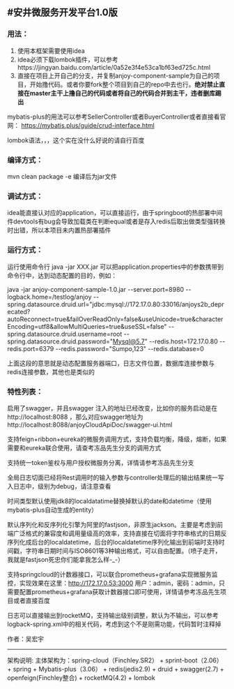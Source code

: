 #安井微服务开发平台1.0版
----------------------------------
### 用法：
1. 使用本框架需要使用idea
2. idea必须下载lombok插件，可以参考https://jingyan.baidu.com/article/0a52e3f4e53ca1bf63ed725c.html
3. 直接在项目上开自己的分支，并复制anjoy-component-sample为自己的项目，开始撸代码。或者你要fork整个项目到自己的repo中去也行。**绝对禁止直接在master主干上撸自己的代码或者将自己的代码合并到主干，违者删库踢出**

mybatis-plus的用法可以参考SellerController或者BuyerController或者直接看官网：
https://mybatis.plus/guide/crud-interface.html

lombok语法，，，这个实在没什么好说的请自行百度

### 编译方式：

mvn clean package -e 编译后为jar文件

### 调试方式：

idea能直接认对应的application，可以直接运行，由于springboot的热部署中间件devtools有bug会导致加载类在判断equal或者是存入redis后取出做类型强转换时出错，所以本项目未内置热部署插件

### 运行方式：

运行使用命令行 java -jar XXX.jar
可以把application.properties中的参数携带到命令行中，达到动态配置的目的，例如：

java -jar anjoy-component-sample-1.0.jar --server.port=8980 --logback.home=/testlog/anjoy --spring.datasource.druid.url="jdbc:mysql://172.17.0.80:33016/anjoys2b_deprecated?autoReconnect=true&failOverReadOnly=false&useUnicode=true&characterEncoding=utf8&allowMultiQueries=true&useSSL=false" --spring.datasource.druid.username=root --spring.datasource.druid.password="Mysql@5.7" --redis.host=172.17.0.80 --redis.port=6379 --redis.password="Sumpo,123" --redis.database=0 

上面这段的意思就是动态配置服务器端口，日志文件位置，数据库连接参数与redis连接参数，其他也是类似的

### 特性列表：

启用了swagger，并且swagger 注入的地址已经改变，比如你的服务启动是在 http://localhost:8088 ，那么对应swagger地址为 http://localhost:8088/anjoyCloudApiDoc/swagger-ui.html

支持feign+ribbon+eureka的微服务调用方式，支持负载均衡，降级，熔断，如果需要和eureka联合使用，请查考冻品先生分支的调用方式

支持统一token鉴权与用户授权微服务分离，详情请参考冻品先生分支

全局日志切面已经将Rest调用时的输入参数与controller处理后的输出结果统一写入日志中，级别为debug，请注意查看

时间类型默认使用jdk8的localdatatime替换掉默认的date和datetime（使用mybatis-plus自动生成的entity）

默认序列化和反序列化引擎为阿里的fastjson，非原生jackson。主要是考虑到前端广泛格式的兼容度和调用量级高的效率，支持直接在切面将字符串格式的日期反序列化成后台的localdatetime，后台的localdatetime序列化输出到前端时支持时间戳，字符串日期时间与ISO8601等3种输出格式，可以自由配置。（喷子走开，我就是fastjson死忠你们能拿我怎么样-_-）

支持springcloud的计数器接口，可以联合prometheus+grafana实现微服务监控，实现效果在这里：http://172.17.0.53:3000 用户：admin，密码：admin，只需要配置prometheus+grafana获取计数器接口即可使用，详情请参考冻品先生项目或者直接百度

日志可以直接输出到rocketMQ，支持输出级别调整，默认为不输出，可以参考logback-spring.xml中的相关代码，考虑到这个不是刚需功能，代码暂时注释掉

作者：吴宏宇

-----------------------------------
架构说明:
主体架构为：spring-cloud（Finchley.SR2） + sprint-boot（2.06） + spring + Mybatis-plus（3.06） + redis(jedis2.9) + druid + swagger(2.7) + openfeign(Finchley整合) + rocketMQ(4.2) + lombok